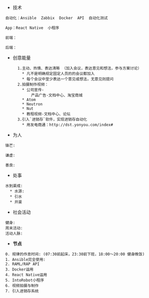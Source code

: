* 技术

```
自动化：Ansible  Zabbix  Docker  API  自动化测试

App：React Native  小程序

前端：

后端：
```

* 创意能量

        1.主动、热情、表达清晰 （加入会议，表达意见和想法，参与方案讨论）
          * 凡不是明确规定固定人员的的会议都加入  
          * 每个会议中至少表达一个意见或想法，无意见则提问  
        2.拍摄制作视频：  
          * 公司宣传-  
              产品广告-文档中心、淘宝商城  
          * Atom  
          * Neutron  
          * Nut  
          * 教程视频-文档中心、论坛
        3.引入`进销存`软件，实现进销存自动化
          * 用友电商通：http://dst.yonyou.com/index#

* 为人

```
锋芒:

谦虚: 

善良:
```

* 处事

```
水到渠成:
  * 水源: 
  * 引水
  * 开渠
```

* 社会活动

```
健身:
周末活动:
活动人脉:
```

* **节点**

```
0. 规律的作息时间: (07:30前起床，23:30前下班，18:00～20:00 健身晚饭)
1. Ansible完全使用:
2. RAML/RAP API
3. Docker运用
4. React Native运用
5. IntoRobot小程序
6. 视频拍摄与制作
7. 引入进销存系统
```



